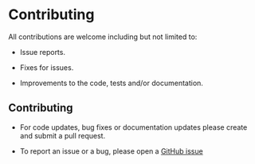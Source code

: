 # Contributing

All contributions are welcome including but not limited to:

- Issue reports.

- Fixes for issues.

- Improvements to the code, tests and/or documentation.

## Contributing


- For code updates, bug fixes or documentation updates please create and submit a pull request.

- To report an issue or a bug, please open a [GitHub issue](https://github.com/tom-halpin/dallying-with-DALL-E/issues/new)
